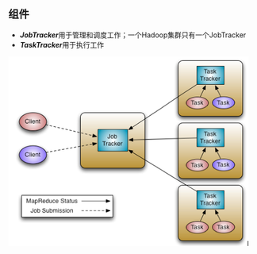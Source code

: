 ## 组件
* ***JobTracker***用于管理和调度工作；一个Hadoop集群只有一个JobTracker
* ***TaskTracker***用于执行工作

![](/images/MapReduce_v1.png)